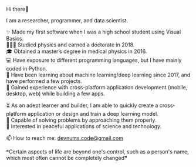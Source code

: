 Hi there👋

I am a researcher, programmer, and data scientist.

✨ Made my first software when I was a high school student using Visual Basics.  
👨🏻‍🎓 Studied physics and earned a doctorate in 2018.  
🎓 Obtained a master’s degree in medical physics in 2016.  
💻 Have exposure to different programming languages, but I have mainly coded in Python.  
🧠 Have been learning about machine learning/deep learning since 2017, and have performed a few projects.  
📱 Gained experience with cross-platform application development (mobile, desktop, web) while building a few apps.


⏳ As an adept learner and builder, I am able to quickly create a cross-platform application or design and train a deep learning model.  
🧩 Capable of solving problems by approaching them properly.  
🧭 Interested in peaceful applications of science and technology.

📫 How to reach me: devnums.code@gmail.com

❝Certain aspects of life are beyond one's control, such as a person's name, which most often cannot be completely changed❞

<!--
**devnums/devnums** is a ✨ _special_ ✨ repository because its `README.md` (this file) appears on your GitHub profile.

Here are some ideas to get you started:

- 🔭 I’m currently working on ...
- 🌱 I’m currently learning ...
- 👯 I’m looking to collaborate on ...
- 🤔 I’m looking for help with ...
- 💬 Ask me about ...
- 📫 How to reach me: ...
- 😄 Pronouns: ...
- ⚡ Fun fact: ...
-->
